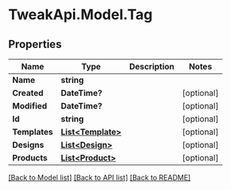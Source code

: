 # TweakApi.Model.Tag
## Properties

Name | Type | Description | Notes
------------ | ------------- | ------------- | -------------
**Name** | **string** |  | 
**Created** | **DateTime?** |  | [optional] 
**Modified** | **DateTime?** |  | [optional] 
**Id** | **string** |  | [optional] 
**Templates** | [**List&lt;Template&gt;**](Template.md) |  | [optional] 
**Designs** | [**List&lt;Design&gt;**](Design.md) |  | [optional] 
**Products** | [**List&lt;Product&gt;**](Product.md) |  | [optional] 

[[Back to Model list]](../README.md#documentation-for-models) [[Back to API list]](../README.md#documentation-for-api-endpoints) [[Back to README]](../README.md)

